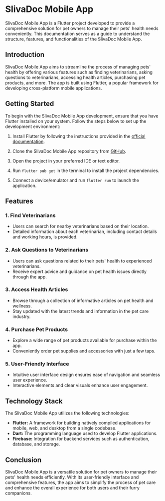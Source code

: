 # SlivaDoc Mobile App

SlivaDoc Mobile App is a Flutter project developed to provide a comprehensive solution for pet owners to manage their pets' health needs conveniently. This documentation serves as a guide to understand the structure, features, and functionalities of the SlivaDoc Mobile App.

## Introduction

SlivaDoc Mobile App aims to streamline the process of managing pets' health by offering various features such as finding veterinarians, asking questions to veterinarians, accessing health articles, purchasing pet products, and more. The app is built using Flutter, a popular framework for developing cross-platform mobile applications.

## Getting Started

To begin with the SlivaDoc Mobile App development, ensure that you have Flutter installed on your system. Follow the steps below to set up the development environment:

1. Install Flutter by following the instructions provided in the [official documentation](https://flutter.dev/docs/get-started/install).

2. Clone the SlivaDoc Mobile App repository from [GitHub](https://github.com/slivadoc-mobile-apps/slivadoc_mobile_apps).

3. Open the project in your preferred IDE or text editor.

4. Run `flutter pub get` in the terminal to install the project dependencies.

5. Connect a device/emulator and run `flutter run` to launch the application.

## Features

### 1. Find Veterinarians

- Users can search for nearby veterinarians based on their location.
- Detailed information about each veterinarian, including contact details and working hours, is provided.

### 2. Ask Questions to Veterinarians

- Users can ask questions related to their pets' health to experienced veterinarians.
- Receive expert advice and guidance on pet health issues directly through the app.

### 3. Access Health Articles

- Browse through a collection of informative articles on pet health and wellness.
- Stay updated with the latest trends and information in the pet care industry.

### 4. Purchase Pet Products

- Explore a wide range of pet products available for purchase within the app.
- Conveniently order pet supplies and accessories with just a few taps.

### 5. User-Friendly Interface

- Intuitive user interface design ensures ease of navigation and seamless user experience.
- Interactive elements and clear visuals enhance user engagement.

## Technology Stack

The SlivaDoc Mobile App utilizes the following technologies:

- **Flutter:** A framework for building natively compiled applications for mobile, web, and desktop from a single codebase.
- **Dart:** The programming language used to develop Flutter applications.
- **Firebase:** Integration for backend services such as authentication, database, and storage.

## Conclusion

SlivaDoc Mobile App is a versatile solution for pet owners to manage their pets' health needs efficiently. With its user-friendly interface and comprehensive features, the app aims to simplify the process of pet care and enhance the overall experience for both users and their furry companions.

